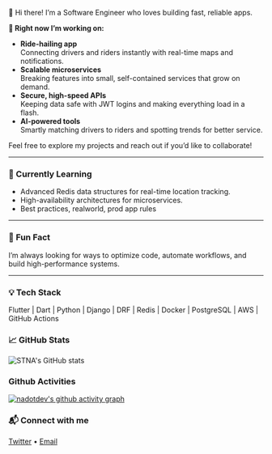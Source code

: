 👋 Hi there! I’m a Software Engineer who loves building fast, reliable apps.

**🔭 Right now I’m working on:**
- **Ride-hailing app**  
  Connecting drivers and riders instantly with real-time maps and notifications.
- **Scalable microservices**  
  Breaking features into small, self-contained services that grow on demand.
- **Secure, high-speed APIs**  
  Keeping data safe with JWT logins and making everything load in a flash.
- **AI-powered tools**  
  Smartly matching drivers to riders and spotting trends for better service.

Feel free to explore my projects and reach out if you’d like to collaborate!

---

### 🌱 Currently Learning
- Advanced Redis data structures for real-time location tracking.  
- High-availability architectures for microservices.  
- Best practices, realworld, prod app rules

---

### 🚀 Fun Fact
I’m always looking for ways to optimize code, automate workflows, and build high-performance systems.

---

### 💡 Tech Stack
Flutter | Dart | Python | Django | DRF | Redis | Docker | PostgreSQL | AWS | GitHub Actions

### 📈 GitHub Stats
![STNA's GitHub stats](https://github-readme-stats.vercel.app/api?username=nadotdev&show_icons=true&theme=radical)

### Github Activities
[![nadotdev's github activity graph](https://github-readme-activity-graph.vercel.app/graph?username=nadotdev&theme=xcode)](https://github.com/nadotdev/)

### 📬 Connect with me
[Twitter](https://twitter.com/yourhandle) • [Email](mailto:you@example.com)
